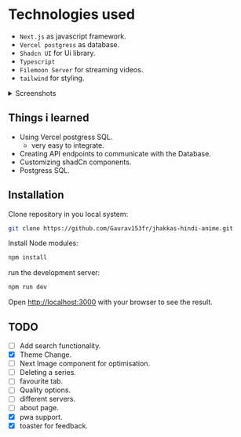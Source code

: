 # Technologies used
- `Next.js` as javascript framework.
- `Vercel postgress` as database.
- `Shadcn UI` for Ui library.
- `Typescript`
- `Filemoon Server` for streaming videos.
- `tailwind` for styling.

<details>
  <summary>Screenshots</summary>
  

<img src="https://github.com/Gaurav153fr/jhakkas-hindi-anime/assets/118659860/df08aa9b-8a06-422f-ba80-585697b83487" width=80%><img src="https://github.com/Gaurav153fr/jhakkas-hindi-anime/assets/118659860/b128e042-a0b3-4f9c-8697-c550c6d984c6" width=20%> 

</details>

## Things i learned
- Using Vercel postgress SQL.
   - very easy to integrate.
- Creating API endpoints to communicate with the Database.
- Customizing shadCn components.
- Postgress SQL.

  
## Installation

Clone repository in you local system:
```bash
git clone https://github.com/Gaurav153fr/jhakkas-hindi-anime.git

```
Install Node modules:
```bash
npm install
```
run the development server:

```bash
npm run dev
```
Open [http://localhost:3000](http://localhost:3000) with your browser to see the result.

## TODO
- [ ] Add search functionality.
- [X] Theme Change.
- [ ] Next Image component for  optimisation.
- [ ] Deleting a series.
- [ ] favourite tab.
- [ ] Quality options.
- [ ] different servers.
- [ ] about page.
- [X] pwa support.
- [X] toaster for feedback.
